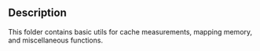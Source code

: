 ## Description
This folder contains basic utils for cache measurements, mapping memory, and miscellaneous functions.